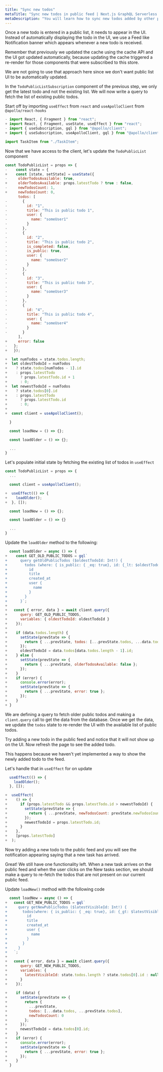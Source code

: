 ```yaml
---
title: "Sync new todos"
metaTitle: "Sync new todos in public feed | Next.js GraphQL Serverless Tutorial"
metaDescription: "You will learn how to sync new todos added by other people in the public feed by fetching older and newer data using GraphQL Queries"
---
```


Once a new todo is entered in a public list, it needs to appear in the UI. Instead of automatically displaying the todo in the UI, we use a Feed like Notification banner which appears whenever a new todo is received.

Remember that previously we updated the cache using the cache API and the UI got updated automatically, because updating the cache triggered a re-render for those components that were subscribed to this store.

We are not going to use that approach here since we don't want public list UI to be automatically updated.

In the `TodoPublicListSubscription` component of the previous step, we only get the latest todo and not the existing list. We will now write a query to fetch the list of existing public todos.

Start off by importing `useEffect` from  `react` and `useApolloClient` from `@apollo/react-hooks`

```javascript
- import React, { Fragment } from "react";
+ import React, { Fragment, useState, useEffect } from "react";
- import { useSubscription, gql } from "@apollo/client";
+ import { useSubscription, useApolloClient, gql } from "@apollo/client";

import TaskItem from "./TaskItem";
```

Now that we have access to the client, let's update the `TodoPublicList` component

```javascript
const TodoPublicList = props => {
-    const state = {
+    const [state, setState] = useState({
-     olderTodosAvailable: true,
+     olderTodosAvailable: props.latestTodo ? true : false,
-     newTodosCount: 1,
+     newTodosCount: 0,
      todos: [
-       {
-         id: "1",
-         title: "This is public todo 1",
-         user: {
-           name: "someUser1"
-         }
-       },
-       {
-         id: "2",
-         title: "This is public todo 2",
-         is_completed: false,
-         is_public: true,
-         user: {
-           name: "someUser2"
-         }
-       },
-       {
-         id: "3",
-         title: "This is public todo 3",
-         user: {
-           name: "someUser3"
-         }
-       },
-       {
-         id: "4",
-         title: "This is public todo 4",
-         user: {
-           name: "someUser4"
-         }
-       }
      ],
+     error: false
-   }; 
+   });

+  let numTodos = state.todos.length;
+  let oldestTodoId = numTodos
+    ? state.todos[numTodos - 1].id
+    : props.latestTodo
+      ? props.latestTodo.id + 1
+      : 0;
+  let newestTodoId = numTodos
+    ? state.todos[0].id
+    : props.latestTodo
+      ? props.latestTodo.id
+      : 0;
+
+  const client = useApolloClient();

  }

  const loadNew = () => {};

  const loadOlder = () => {};

  ...
}
```

Let's populate initial state by fetching the existing list of todos in `useEffect`

```javascript
const TodoPublicList = props => {
  ...

  const client = useApolloClient();

+  useEffect(() => {
+    loadOlder();
+  }, []);

  const loadNew = () => {};

  const loadOlder = () => {}

  ...
}
```

Update the `loadOlder` method to the following:

```javascript
  const loadOlder = async () => {
+    const GET_OLD_PUBLIC_TODOS = gql`
+      query getOldPublicTodos ($oldestTodoId: Int!) {
+        todos (where: { is_public: { _eq: true}, id: {_lt: $oldestTodoId}}, limit: 7, order_by: { created_at: desc }) {
+          id
+          title
+          created_at
+          user {
+            name
+          }
+        }
+      }`;
+
+   const { error, data } = await client.query({
+      query: GET_OLD_PUBLIC_TODOS,
+      variables: { oldestTodoId: oldestTodoId }
+    });
+
+    if (data.todos.length) {
+      setState(prevState => {
+        return { ...prevState, todos: [...prevState.todos, ...data.todos] };
+      });
+      oldestTodoId = data.todos[data.todos.length - 1].id;
+    } else {
+      setState(prevState => {
+        return { ...prevState, olderTodosAvailable: false };
+      });
+    }
+    if (error) {
+      console.error(error);
+      setState(prevState => {
+        return { ...prevState, error: true };
+      });
+    }
+ }
```

We are defining a query to fetch older public todos and making a `client.query` call to get the data from the database. Once we get the data, we update the `todos` state to re-render the UI with the available list of public todos.

Try adding a new todo in the public feed and notice that it will not show up on the UI. Now refresh the page to see the added todo.

This happens because we haven't yet implemented a way to show the newly added todo to the feed.

Let's handle that in `useEffect` for on update

```javascript
  useEffect(() => {
    loadOlder();
  }, []);

+  useEffect(
+    () => {
+      if (props.latestTodo && props.latestTodo.id > newestTodoId) {
+        setState(prevState => {
+          return { ...prevState, newTodosCount: prevState.newTodosCount + 1 };
+        });
+        newestTodoId = props.latestTodo.id;
+      }
+    },
+    [props.latestTodo]
+  );
```

Now try adding a new todo to the public feed and you will see the notification appearing saying that a new task has arrived.

Great! We still have one functionality left. When a new task arrives on the public feed and when the user clicks on the New tasks section, we should make a query to re-fetch the todos that are not present on our current public feed.

Update `loadNew()` method with the following code

```javascript
  const loadNew = async () => {
+   const GET_NEW_PUBLIC_TODOS = gql`
+     query getNewPublicTodos ($latestVisibleId: Int!) {
+       todos(where: { is_public: { _eq: true}, id: {_gt: $latestVisibleId}}, order_by: { created_at: desc }) {
+         id
+         title
+         created_at
+         user {
+           name
+         }
+       }
+     }
+   `;
+
+   const { error, data } = await client.query({
+      query: GET_NEW_PUBLIC_TODOS,
+      variables: {
+        latestVisibleId: state.todos.length ? state.todos[0].id : null
+      }
+    });
 
+    if (data) {
+      setState(prevState => {
+        return {
+          ...prevState,
+          todos: [...data.todos, ...prevState.todos],
+          newTodosCount: 0
+        };
+      });
+      newestTodoId = data.todos[0].id;
+    }
+    if (error) {
+      console.error(error);
+      setState(prevState => {
+        return { ...prevState, error: true };
+      });
+    } 
  }
```